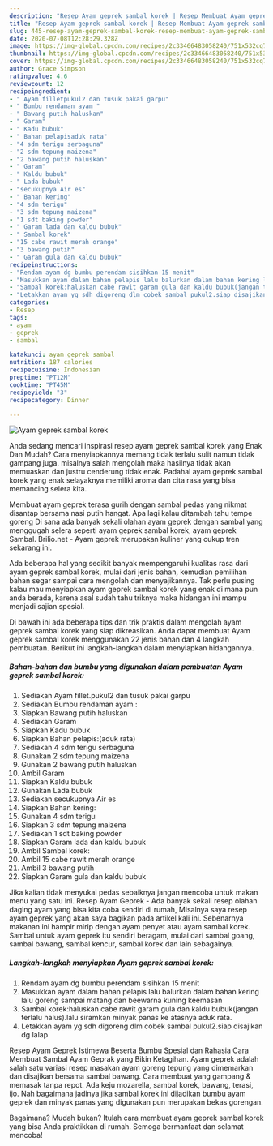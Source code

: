 ```yaml
---
description: "Resep Ayam geprek sambal korek | Resep Membuat Ayam geprek sambal korek Yang Paling Enak"
title: "Resep Ayam geprek sambal korek | Resep Membuat Ayam geprek sambal korek Yang Paling Enak"
slug: 445-resep-ayam-geprek-sambal-korek-resep-membuat-ayam-geprek-sambal-korek-yang-paling-enak
date: 2020-07-08T12:28:29.328Z
image: https://img-global.cpcdn.com/recipes/2c33466483058240/751x532cq70/ayam-geprek-sambal-korek-foto-resep-utama.jpg
thumbnail: https://img-global.cpcdn.com/recipes/2c33466483058240/751x532cq70/ayam-geprek-sambal-korek-foto-resep-utama.jpg
cover: https://img-global.cpcdn.com/recipes/2c33466483058240/751x532cq70/ayam-geprek-sambal-korek-foto-resep-utama.jpg
author: Grace Simpson
ratingvalue: 4.6
reviewcount: 12
recipeingredient:
- " Ayam filletpukul2 dan tusuk pakai garpu"
- " Bumbu rendaman ayam "
- " Bawang putih haluskan"
- " Garam"
- " Kadu bubuk"
- " Bahan pelapisaduk rata"
- "4 sdm terigu serbaguna"
- "2 sdm tepung maizena"
- "2 bawang putih haluskan"
- " Garam"
- " Kaldu bubuk"
- " Lada bubuk"
- "secukupnya Air es"
- " Bahan kering"
- "4 sdm terigu"
- "3 sdm tepung maizena"
- "1 sdt baking powder"
- " Garam lada dan kaldu bubuk"
- " Sambal korek"
- "15 cabe rawit merah orange"
- "3 bawang putih"
- " Garam gula dan kaldu bubuk"
recipeinstructions:
- "Rendam ayam dg bumbu perendam sisihkan 15 menit"
- "Masukkan ayam dalam bahan pelapis lalu balurkan dalam bahan kering lalu goreng sampai matang dan beewarna kuning keemasan"
- "Sambal korek:haluskan cabe rawit garam gula dan kaldu bubuk(jangan terlalu halus).lalu siramkan minyak panas ke atasnya aduk rata."
- "Letakkan ayam yg sdh digoreng dlm cobek sambal pukul2.siap disajikan dg lalap"
categories:
- Resep
tags:
- ayam
- geprek
- sambal

katakunci: ayam geprek sambal 
nutrition: 187 calories
recipecuisine: Indonesian
preptime: "PT12M"
cooktime: "PT45M"
recipeyield: "3"
recipecategory: Dinner

---
```



![Ayam geprek sambal korek](https://img-global.cpcdn.com/recipes/2c33466483058240/751x532cq70/ayam-geprek-sambal-korek-foto-resep-utama.jpg)

Anda sedang mencari inspirasi resep ayam geprek sambal korek yang Enak Dan Mudah? Cara menyiapkannya memang tidak terlalu sulit namun tidak gampang juga. misalnya salah mengolah maka hasilnya tidak akan memuaskan dan justru cenderung tidak enak. Padahal ayam geprek sambal korek yang enak selayaknya memiliki aroma dan cita rasa yang bisa memancing selera kita.

Membuat ayam geprek terasa gurih dengan sambal pedas yang nikmat disantap bersama nasi putih hangat. Apa lagi kalau ditambah tahu tempe goreng Di sana ada banyak sekali olahan ayam geprek dengan sambal yang menggugah selera seperti ayam geprek sambal korek, ayam geprek Sambal. Brilio.net - Ayam geprek merupakan kuliner yang cukup tren sekarang ini.

Ada beberapa hal yang sedikit banyak mempengaruhi kualitas rasa dari ayam geprek sambal korek, mulai dari jenis bahan, kemudian pemilihan bahan segar sampai cara mengolah dan menyajikannya. Tak perlu pusing kalau mau menyiapkan ayam geprek sambal korek yang enak di mana pun anda berada, karena asal sudah tahu triknya maka hidangan ini mampu menjadi sajian spesial.


Di bawah ini ada beberapa tips dan trik praktis dalam mengolah ayam geprek sambal korek yang siap dikreasikan. Anda dapat membuat Ayam geprek sambal korek menggunakan 22 jenis bahan dan 4 langkah pembuatan. Berikut ini langkah-langkah dalam menyiapkan hidangannya.

<!--inarticleads1-->

##### Bahan-bahan dan bumbu yang digunakan dalam pembuatan Ayam geprek sambal korek:

1. Sediakan  Ayam fillet.pukul2 dan tusuk pakai garpu
1. Sediakan  Bumbu rendaman ayam :
1. Siapkan  Bawang putih haluskan
1. Sediakan  Garam
1. Siapkan  Kadu bubuk
1. Siapkan  Bahan pelapis:(aduk rata)
1. Sediakan 4 sdm terigu serbaguna
1. Gunakan 2 sdm tepung maizena
1. Gunakan 2 bawang putih haluskan
1. Ambil  Garam
1. Siapkan  Kaldu bubuk
1. Gunakan  Lada bubuk
1. Sediakan secukupnya Air es
1. Siapkan  Bahan kering:
1. Gunakan 4 sdm terigu
1. Siapkan 3 sdm tepung maizena
1. Sediakan 1 sdt baking powder
1. Siapkan  Garam lada dan kaldu bubuk
1. Ambil  Sambal korek:
1. Ambil 15 cabe rawit merah orange
1. Ambil 3 bawang putih
1. Siapkan  Garam gula dan kaldu bubuk


Jika kalian tidak menyukai pedas sebaiknya jangan mencoba untuk makan menu yang satu ini. Resep Ayam Geprek - Ada banyak sekali resep olahan daging ayam yang bisa kita coba sendiri di rumah, Misalnya saya resep ayam geprek yang akan saya bagikan pada artikel kali ini. Sebenarnya makanan ini hampir mirip dengan ayam penyet atau ayam sambal korek. Sambal untuk ayam geprek itu sendiri beragam, mulai dari sambal goang, sambal bawang, sambal kencur, sambal korek dan lain sebagainya. 

<!--inarticleads2-->

##### Langkah-langkah menyiapkan Ayam geprek sambal korek:

1. Rendam ayam dg bumbu perendam sisihkan 15 menit
1. Masukkan ayam dalam bahan pelapis lalu balurkan dalam bahan kering lalu goreng sampai matang dan beewarna kuning keemasan
1. Sambal korek:haluskan cabe rawit garam gula dan kaldu bubuk(jangan terlalu halus).lalu siramkan minyak panas ke atasnya aduk rata.
1. Letakkan ayam yg sdh digoreng dlm cobek sambal pukul2.siap disajikan dg lalap


Resep Ayam Geprek Istimewa Beserta Bumbu Spesial dan Rahasia Cara Membuat Sambal Ayam Geprak yang Bikin Ketagihan. Ayam geprek adalah salah satu variasi resep masakan ayam goreng tepung yang dimemarkan dan disajikan bersama sambal bawang. Cara membuat yang gampang &amp; memasak tanpa repot. Ada keju mozarella, sambal korek, bawang, terasi, ijo. Nah bagaimana jadinya jika sambal korek ini dijadikan bumbu ayam geprek dan minyak panas yang digunakan pun merupakan bekas gorengan. 

Bagaimana? Mudah bukan? Itulah cara membuat ayam geprek sambal korek yang bisa Anda praktikkan di rumah. Semoga bermanfaat dan selamat mencoba!
